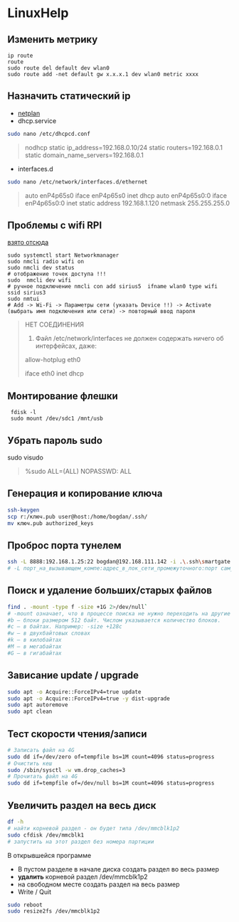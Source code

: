 # LinuxHelp

## Изменить метрику
```
ip route
route
sudo route del default dev wlan0
sudo route add -net default gw x.x.x.1 dev wlan0 metric xxxx
```

## Назначить статический ip
- [netplan](https://prowebmastering.ru/ubuntu20-04-static-ip.html)
- dhcp.service
```bash
sudo nano /etc/dhcpcd.conf
```
> nodhcp
> static ip_address=192.168.0.10/24
> static routers=192.168.0.1
> static domain_name_servers=192.168.0.1
- interfaces.d
```bash
sudo nano /etc/network/interfaces.d/ethernet
```
> auto enP4p65s0
> iface enP4p65s0 inet dhcp
> auto enP4p65s0:0
> iface enP4p65s0:0 inet static
>       address 192.168.1.120
>       netmask 255.255.255.0

## Проблемы с wifi RPI
[взято отсюда](https://mirrobo.ru/network-manager-podklyuchenie-k-wi-fi-debian-ubuntu-raspbian/)
```
sudo systemctl start Networkmanager
sudo nmcli radio wifi on
sudo nmcli dev status
# отображение точек доступа !!!
sudo  nmcli dev wifi
# ручное подключение nmcli con add sirius5  ifname wlan0 type wifi ssid sirius3
sudo nmtui
# Add -> Wi-Fi -> Параметры сети (указать Device !!) -> Activate (выбрать имя подключения или сети) -> повторный ввод пароля
```
> НЕТ СОЕДИНЕНИЯ
>
> 1. Файл /etc/network/interfaces не должен содержать ничего об интерфейсах, даже:
>
> allow-hotplug eth0
>
> iface eth0 inet dhcp

## Монтирование флешки
```
 fdisk -l
 sudo mount /dev/sdc1 /mnt/usb
```
## Убрать пароль sudo
sudo visudo
> %sudo ALL=(ALL) NOPASSWD: ALL

## Генерация и копирование ключа
```bash
ssh-keygen
scp r:/ключ.pub user@host:/home/bogdan/.ssh/
mv ключ.pub authorized_keys
```

## Проброс порта тунелем
```bash
ssh -L 8888:192.168.1.25:22 bogdan@192.168.111.142 -i .\.ssh\smartgate
# -L порт_на_вызывающем_компе:адрес_в_лок_сети_промежуточного:порт сам_промежуточный_комп
```

## Поиск и удаление больших/старых файлов
```bash
find . -mount -type f -size +1G 2>/dev/null`
# -mount означает, что в процессе поиска не нужно переходить на другие файловые системы.
#b — блоки размером 512 байт. Числом указывается количество блоков.
#c — в байтах. Например: -size +128с
#w — в двухбайтовых словах
#k — в килобайтах
#M — в мегабайтах
#G — в гигабайтах
```
## Зависание update / upgrade
```bash
sudo apt -o Acquire::ForceIPv4=true update
sudo apt -o Acquire::ForceIPv4=true -y dist-upgrade
sudo apt autoremove
sudo apt clean
```

## Тест скорости чтения/записи
```bash
# Записать файл на 4G
sudo dd if=/dev/zero of=tempfile bs=1M count=4096 status=progress 
# Очистить кеш
sudo /sbin/sysctl -w vm.drop_caches=3
# Прочитать файл на 4G
sudo dd if=tempfile of=/dev/null bs=1M count=4096 status=progress
```

## Увеличить раздел на весь диск
```bash
df -h
# найти корневой раздел - он будет типа /dev/mmcblk1p2
sudo cfdisk /dev/mmcblk1
# запустить на этот раздел без номера партиции
```
В открывшейся программе <br />
- В пустом разделе в начале диска создать раздел во весь размер
- **удалить** корневой раздел /dev/mmcblk1p2
- на свободном месте создать раздел на весь размер 
- Write / Quit

```bash
sudo reboot
sudo resize2fs /dev/mmcblk1p2
```
